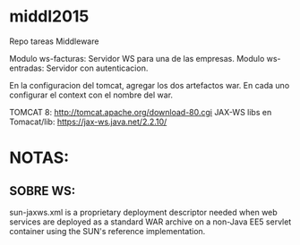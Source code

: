 # middl2015
Repo tareas Middleware

Modulo ws-facturas: Servidor WS para una de las empresas.
Modulo ws-entradas: Servidor con autenticacion.

En la configuracion del tomcat, agregar los dos artefactos war. En cada uno configurar el context con el nombre del war.

TOMCAT 8: http://tomcat.apache.org/download-80.cgi
JAX-WS libs en Tomacat/lib: https://jax-ws.java.net/2.2.10/

# NOTAS:

## SOBRE WS:

sun-jaxws.xml is a proprietary deployment descriptor needed when web services are deployed as a standard WAR archive on a non-Java EE5 servlet container using the SUN's reference implementation.
